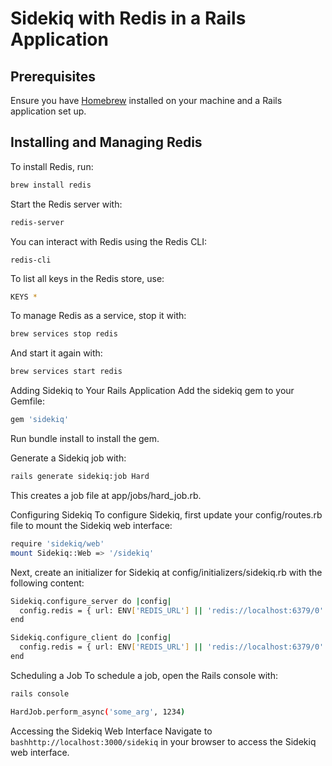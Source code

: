 
# Sidekiq with Redis in a Rails Application

## Prerequisites

Ensure you have [Homebrew](https://brew.sh/) installed on your machine and a Rails application set up.

## Installing and Managing Redis

To install Redis, run:
```bash
brew install redis
```
Start the Redis server with:
```bash
redis-server
```
You can interact with Redis using the Redis CLI:
```
redis-cli
```

To list all keys in the Redis store, use:
```bash
KEYS *
```
To manage Redis as a service, stop it with:
```bash
brew services stop redis
```
And start it again with:
```bash
brew services start redis
```

Adding Sidekiq to Your Rails Application
Add the sidekiq gem to your Gemfile:
```bash
gem 'sidekiq'
```
Run bundle install to install the gem.

Generate a Sidekiq job with:
```bash
rails generate sidekiq:job Hard
```

This creates a job file at app/jobs/hard_job.rb.

Configuring Sidekiq
To configure Sidekiq, first update your config/routes.rb file to mount the Sidekiq web interface:
```bash
require 'sidekiq/web'
mount Sidekiq::Web => '/sidekiq'
```

Next, create an initializer for Sidekiq at config/initializers/sidekiq.rb with the following content:
```bash
Sidekiq.configure_server do |config|
  config.redis = { url: ENV['REDIS_URL'] || 'redis://localhost:6379/0' }
end

Sidekiq.configure_client do |config|
  config.redis = { url: ENV['REDIS_URL'] || 'redis://localhost:6379/0' }
end
```
Scheduling a Job
To schedule a job, open the Rails console with:
```bash
rails console

HardJob.perform_async('some_arg', 1234)
```

Accessing the Sidekiq Web Interface
Navigate to 
```bashhttp://localhost:3000/sidekiq``` in your browser to access the Sidekiq web interface.
